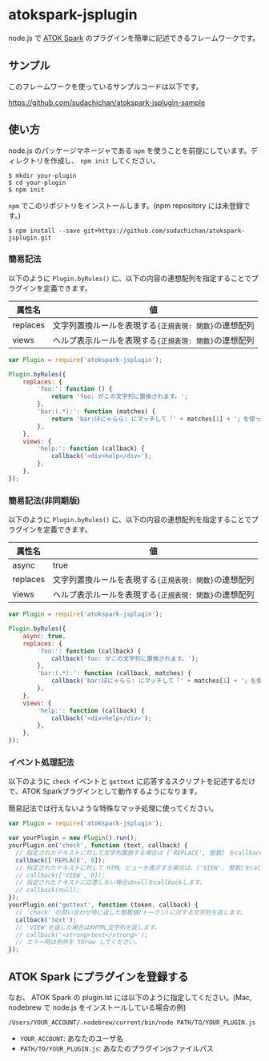 # atokspark-jsplugin
node.js で [ATOK Spark](https://github.com/JustSystems/ATOK_Spark) のプラグインを簡単に記述できるフレームワークです。

## サンプル
このフレームワークを使っているサンプルコードは以下です。

https://github.com/sudachichan/atokspark-jsplugin-sample

## 使い方

node.js のパッケージマネージャである `npm` を使うことを前提にしています。ディレクトリを作成し、 `npm init` してください。
```
$ mkdir your-plugin
$ cd your-plugin
$ npm init
```

`npm` でこのリポジトリをインストールします。(npm repository には未登録です。)
```
$ npm install --save git+https://github.com/sudachichan/atokspark-jsplugin.git
```

### 簡易記法

以下のように `Plugin.byRules()` に、以下の内容の連想配列を指定することでプラグインを定義できます。

|属性名  |値 |
|--------|---|
|replaces|文字列置換ルールを表現する`{正規表現: 関数}`の連想配列|
|views   |ヘルプ表示ルールを表現する`{正規表現: 関数}`の連想配列|

```javascript
var Plugin = require('atokspark-jsplugin');

Plugin.byRules({
    replaces: {
        'foo:': function () {
            return 'foo: がこの文字列に置換されます。';
        },
        'bar:(.*):': function (matches) {
            return 'bar:ほにゃらら: にマッチして「' + matches[1] + '」を使った文字列に置換されます。';
        },
    },
    views: {
        'help:': function (callback) {
            callback('<div>help</div>');
        },
    },
});
```

### 簡易記法(非同期版)

以下のように `Plugin.byRules()` に、以下の内容の連想配列を指定することでプラグインを定義できます。

|属性名  |値|
|--------|---|
|async   |true|
|replaces|文字列置換ルールを表現する`{正規表現: 関数}`の連想配列|
|views   |ヘルプ表示ルールを表現する`{正規表現: 関数}`の連想配列|

```javascript
var Plugin = require('atokspark-jsplugin');

Plugin.byRules({
    async: true,
    replaces: {
        'foo:': function (callback) {
            callback('foo: がこの文字列に置換されます。');
        },
        'bar:(.*):': function (callback, matches) {
            callback('bar:ほにゃらら: にマッチして「' + matches[1] + '」を使った文字列に置換されます。');
        },
    },
    views: {
        'help:': function (callback) {
            callback('<div>help</div>');
        },
    },
});
```

### イベント処理記法

以下のように `check` イベントと `gettext` に応答するスクリプトを記述するだけで、ATOK Sparkプラグインとして動作するようになります。

簡易記法では行えないような特殊なマッチ処理に使ってください。

```javascript
var Plugin = require('atokspark-jsplugin');

var yourPlugin = new Plugin().run();
yourPlugin.on('check', function (text, callback) {
  // 指定されたテキストに対して文字列置換する場合は ['REPLACE', 整数] をcallbackします。
  callback(['REPLACE', 0]);
  // 指定されたテキストに対して HTML ビューを表示する場合は、['VIEW', 整数]をcallbackします。
  // callback(['VIEW', 0]);
  // 指定されたテキストに応答しない場合はnullをcallbackします。
  // callback(null);
});
yourPlugin.on('gettext', function (token, callback) {
  // 'check' の問い合わせ時に返した整数値(トークン)に対する文字列を返します。
  callback('text');
  // 'VIEW'を返した場合はXHTML文字列を返します。
  // callback('<strong>text</strong>');
  // エラー時は例外を throw してください。
});
```

## ATOK Spark にプラグインを登録する

なお、 ATOK Spark の plugin.lst には以下のように指定してください。(Mac, nodebrew で node.js をインストールしている場合の例)
```
/Users/YOUR_ACCOUNT/.nodebrew/current/bin/node PATH/TO/YOUR_PLUGIN.js
```
- `YOUR_ACCOUNT`: あなたのユーザ名
- `PATH/TO/YOUR_PLUGIN.js`: あなたのプラグインjsファイルパス
